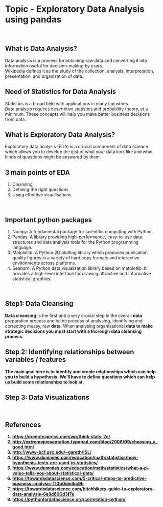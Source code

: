 # Topic - Exploratory Data Analysis using pandas
<br>
<h2>What is Data Analysis?</h2>
Data analysis is a process for obtaining raw data and converting it into
information useful for decision-making by users.<br>
Wikipedia defines it as the study of the collection, analysis, interpretation,
presentation, and organization of data.
<br>
<h2>Need of Statistics for Data Analysis</h2>
Statistics is a broad field with applications in many industries.<br>
Data analysis requires descriptive statistics and probability theory, at a
minimum. These concepts will help you make better business decisions from
data.
<br>
<h2>What is Exploratory Data Analysis?</h2>
Exploratory data analysis (EDA) is a crucial component of data science which
allows you to develop the gist of what your data look like and what kinds of
questions might be answered by them.
<br>
<h2>3 main points of EDA</h2>
<ol type="1">
<li> Cleansing </li>
<li> Defining the right questions </li>
<li> Using effective visualisations </li>
</ol>
<br>
<h2>Important python packages</h2>
<ol type="1">
<li> Numpy: A fundamental package for scientific computing with Python. </li>
<li> Pandas: A library providing high-performance, easy-to-use data structures and data analysis tools for the Python programming language. </li>
<li> Matplotlib: A Python 2D plotting library which produces publication quality figures in a variety of hard copy formats and interactive environments across platforms.</li>
<li> Seaborn: A Python data visualization library based on matplotlib. It provides a high-level interface for drawing attractive and informative statistical graphics.</li>
</ol>
<br>
<h2>Step1: Data Cleansing</h2>
<b>Data cleansing</b> is the first and a very crucial step in the overall <b>data</b> preparation process and is the process of analysing, identifying and correcting messy, raw <b>data</b>. When analysing organisational <b>data to make strategic decisions you must start with a thorough <b>data cleansing</b> process.
<br>
<h2>Step 2: Identifying relationships between variables / features</h2>
The main goal here is to identify and create relationships which can help you to
build a hypothesis. We’ll have to define questions which can help us build some
relationships to look at.
<br>
<h2>Step 3: Data Visualizations</h2>
<br>
<h2>References</h2>
<ol type="1">
<li><a href="url">https://greenteapress.com/wp/think-stats-2e/</a></li>
<li><a href="url">http://extremepresentation.typepad.com/blog/2006/09/choosing_a_good.html</a></li>
<li><a href="url">http://www-bcf.usc.edu/~gareth/ISL/</a></li>
<li><a href="url">https://www.dummies.com/education/math/statistics/how-hypothesis-tests-are-used-in-statistics/</a></li>
<li><a href="url">https://www.dummies.com/education/math/statistics/what-a-p-value-tells-you-about-statistical-data/</a></li>
<li><a href="url">https://towardsdatascience.com/5-critical-steps-to-predictive-business-analysis-110b0dedbc9b</a></li>
<li><a href="url">https://towardsdatascience.com/hitchhikers-guide-to-exploratory-data-analysis-6e8d896d3f7e</a></li>
<li><a href="url">https://pythonfordatascience.org/correlation-python/</a></li>
</ol>
